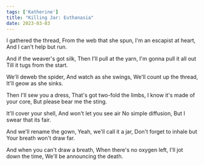 ```yaml
---  
tags: ['Katherine']
title: "Killing Jar: Euthanasia"
date: 2023-03-03
---
```



I gathered the thread,
From the web that she spun,
I'm an escapist at heart,
And I can't help but run.

And if the weaver's got silk,
Then I'll pull at the yarn,
I'm gonna pull it all out
Till it tugs from the start.

We'll deweb the spider,
And watch as she swings,
We'll count up the thread,
It'll geow as she sinks.

Then I'll sew you a dress,
That's got two-fold the limbs,
I know it's made of your core,
But please bear me the sting.

It'll cover your shell,
And won't let you see air
No simple diffusion,
But I swear that its fair.

And we'll rename the gown,
Yeah, we'll call it a jar,
Don't forget to inhale but
Your breath won't draw far.

And when you can't draw a breath,
When there's no oxygen left,
I'll jot down the time,
We'll be announcing the death.

